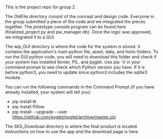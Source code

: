 This is the project repo for group 2.

The OldFile directory consist of the concept and design code. Everyone in the group submitted a piece of the code and we integrated the pieces together. The prototype console program can be found here (finalized_project.py and pw_manager.db). Once the logic was approved, we integrated it to a GUI.

The wip_GUI directory is where the code for the system is stored. It contains the application's main python file, asset, data, and fonts folders. To run the GUI python code, you will need to download this folder and check if your system has installed tkinter, PIL, and pyglet.
Use pip -V in your command prompt to see check which Python version you have. If it is before python3, you need to update since python3 includes the sqlite3 module. 

You can run the following commands in the Command Prompt (if you have already installed, your system will tell you):
* pip install tk
* pip install Pillow
* pip install --upgrade --user https://github.com/pyglet/pyglet/archive/master.zip

The SKS_Download directory is where the final product is located. Instructions on how to use the app and the download page is here.
